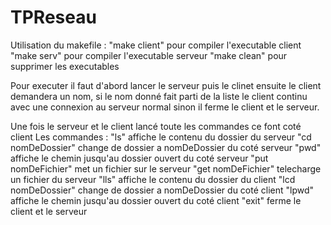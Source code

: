 # TPReseau
Utilisation du makefile :
"make client" pour compiler l'executable client
"make serv" pour compiler l'executable serveur
"make clean" pour supprimer les executables

Pour executer il faut d'abord lancer le serveur puis le clinet ensuite le client demandera un nom, si le nom donné fait parti de la liste le client continu avec une connexion au serveur normal sinon il ferme le client et le serveur.

Une fois le serveur et le client lancé toute les commandes ce font coté client
Les commandes :
"ls" affiche le contenu du dossier du serveur
"cd nomDeDossier" change de dossier a nomDeDossier du coté serveur
"pwd" affiche le chemin jusqu'au dossier ouvert du coté serveur
"put nomDeFichier" met un fichier sur le serveur
"get nomDeFichier" telecharge un fichier du serveur
"lls" affiche le contenu du dossier du client
"lcd nomDeDossier" change de dossier a nomDeDossier du coté client
"lpwd" affiche le chemin jusqu'au dossier ouvert du coté client
"exit" ferme le client et le serveur
